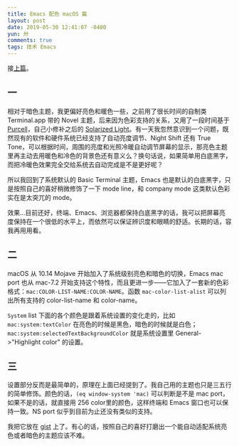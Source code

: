 ```yaml
---
title: Emacs 配色 macOS 篇
layout: post
date: 2019-05-30 12:41:07 -0400
yun: 卅
comments: true
tags: 技术 Emacs
---
```


接[上篇](/2016/12/08/emacs-color-tips-under-terminal.html)。

## 一
相对于暗色主题，我更偏好亮色和暖色一些，之前用了很长时间的自制类 Terminal.app 带的 Novel 主题，后来因为色彩支持的关系，又用了一段时间基于 [Purcell](https://github.com/purcell/color-theme-sanityinc-solarized)，自己小修补之后的 [Solarized Light](https://github.com/railwaycat/color-theme-sanityinc-solarized)。有一天我忽然意识到一个问题，既然现有的软件和硬件系统已经支持了自动亮度调节、Night Shift 还有 True Tone，可以根据时间，周围的亮度和光照冷暖自动调节屏幕的显示，那亮色主题里再主动去用暖色和冷色的背景色还有意义么？换句话说，如果简单用白底黑字，而把冷暖色效果完全交给系统去自动完成是不是更好呢？

所以我回到了系统默认的 Basic Terminal 主题，Emacs 也是默认的白底黑字，只是按照自己的喜好稍微修饰了一下 mode line，和 company mode 这类默认色彩实在是太突兀的 mode。

效果…目前还好，终端、Emacs、浏览器都保持白底黑字的话，我可以把屏幕亮度保持在一个很低的水平上，而依然可以保证辨识度和眼睛的舒适。长期的话，容我再用用看。

## 二
macOS 从 10.14 Mojave 开始加入了系统级别亮色和暗色的切换，Emacs mac port 也从 mac-7.2 开始支持这个特性，而且更进一步——它加入了一套新的色彩格式：`mac:COLOR-LIST-NAME:COLOR-NAME`。函数 `mac-color-list-alist` 可以列出所有支持的 color-list-name 和 color-name。

`System` list 下面的各个颜色是跟着系统设置的变化走的，比如 `mac:system:textColor` 在亮色的时候是黑色，暗色的时候就是白色；`mac:system:selectedTextBackgroundColor` 就是系统设置里 General->"Highlight color" 的设置。

## 三
设置部分反而是最简单的，原理在上面已经提到了。我自己用的主题也只是三五行的简单修饰。颜色的话，`(eq window-system 'mac)` 可以判断是不是 mac port，如果不是的话，就直接用 256 color里的颜色，这样终端和 Emacs 窗口也可以保持一致。NS port 似乎到目前为止还没有类似的支持。

我把它放在 [gist](https://gist.github.com/railwaycat/39df7d1ad3cc5214423799dcfb1954c4) 上了。有心的话，按照自己的喜好打磨出一个能自动适配系统亮色或者暗色的主题应该不难。


